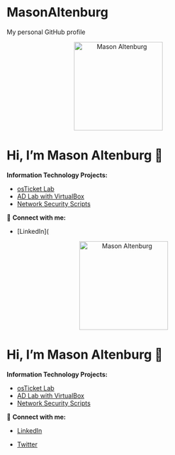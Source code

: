 # MasonAltenburg
My personal GitHub profile
<p align="center">
  <img src="https://avatars.githubusercontent.com/u/12345678?v=4&s=200" width="200" alt="Mason Altenburg"/>
</p>

# Hi, I’m Mason Altenburg 👋

**Information Technology Projects:**  
- [osTicket Lab](https://github.com/MasonAltenburg/osTicket-Lab)  
- [AD Lab with VirtualBox](https://github.com/mason-altenburg/Configuring-On-premises-Active-Directory-with-Virtual-Box)  
- [Network Security Scripts](https://github.com/MasonAltenburg/aws-network-security)  

🤳 **Connect with me:**  
- [LinkedIn](<p align="center">
  <img src="https://avatars.githubusercontent.com/u/12345678?v=4&s=200" width="200" alt="Mason Altenburg"/>
</p>

# Hi, I’m Mason Altenburg 👋

**Information Technology Projects:**  
- [osTicket Lab](https://github.com/MasonAltenburg/osTicket-Lab)  
- [AD Lab with VirtualBox](https://github.com/mason-altenburg/Configuring-On-premises-Active-Directory-with-Virtual-Box)  
- [Network Security Scripts](https://github.com/MasonAltenburg/aws-network-security)  

🤳 **Connect with me:**  
- [LinkedIn](https://linkedin.com/in/your‑profile)  

- [Twitter](https://twitter.com/your‑handle)
